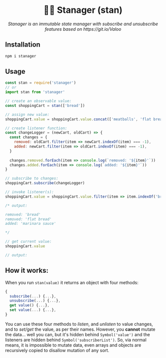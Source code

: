 <h1 align=center> 👩‍💼 Stanager (stan) </h1>
<p align=center><em>Stanager is an immutable state manager with subscribe and unsubscribe features based on https://git.io/Valoo</em></p>

## Installation

```bash
npm i stanager
```

## Usage

```js
const stan = require('stanager')
// or
import stan from 'stanager'

// create an observable value:
const shoppingCart = stan(['bread'])

// assign new value:
shoppingCart.value = shoppingCart.value.concat(['meatballs', 'flat bread'])

// create listener function:
const changeLogger = (newCart, oldCart) => {
  const changes = {
    removed: oldCart.filter(item => newCart.indexOf(item) === -1),
    added: newCart.filter(item => oldCart.indexOf(item) === -1),
  }
  
  changes.removed.forEach(item => console.log(`removed: '${item}'`))
  changes.added.forEach(item => console.log(`added: '${item}'`))
}

// subscribe to changes:
shoppingCart.subscribe(changeLogger)

// invoke listener(s):
shoppingCart.value = shoppingCart.value.filter(item => item.indexOf('bread') === -1).concat('marinara sauce')

/* output:

removed: 'bread'
removed: 'flat bread'
added: 'marinara sauce'

*/

// get current value:
shoppingCart.value

// output: 
```

## How it works:

When you run `stan(value)` it returns an object with four methods:

```js
{
  subscribe(...) {...},
  unsubscribe(...) {...},
  get value() {...},
  set value(...) {...},
}
```

You can use these four methods to _listen_, and _unlisten_ to value changes, and to _set/get_ the value, as per their names. However, you __cannot__ mutate the data... well you can, but it's hidden behind `Symbol('value')` and the listeners are hidden behind `Symbol('subscriberList')`. So, via normal means, it is impossible to mutate data, even arrays and objects are recursively copied to disallow mutation of any sort.